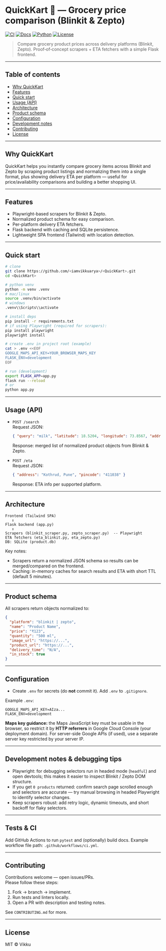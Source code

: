 # QuickKart 🛒 — Grocery price comparison (Blinkit & Zepto)

[![CI](https://img.shields.io/github/actions/workflow/status/<iamvikkuarya>/<QuickKart>/ci.yml?branch=main&label=ci)](https://github.com/<iamvikkuarya>/<QuickKart>/actions)
[![Docs](https://img.shields.io/badge/docs-mkdocs-blue)](#)
[![Python](https://img.shields.io/badge/python-3.10%2B-blue)]()
[![License](https://img.shields.io/badge/license-MIT-green)](LICENSE)

> Compare grocery product prices across delivery platforms (Blinkit, Zepto). Proof‑of‑concept scrapers + ETA fetchers with a simple Flask frontend.

---

## Table of contents

- [Why QuickKart](#why-quickkart)
- [Features](#features)
- [Quick start](#quick-start)
- [Usage (API)](#usage-api)
- [Architecture](#architecture)
- [Product schema](#product-schema)
- [Configuration](#configuration)
- [Development notes](#development-notes)
- [Contributing](#contributing)
- [License](#license)

---

## Why QuickKart

QuickKart helps you instantly compare grocery items across Blinkit and Zepto by scraping product listings and normalizing them into a single format, plus showing delivery ETA per platform — useful for price/availability comparisons and building a better shopping UI.

---

## Features

- Playwright-based scrapers for Blinkit & Zepto.  
- Normalized product schema for easy comparison.  
- Per-platform delivery ETA fetchers.  
- Flask backend with caching and SQLite persistence.  
- Lightweight SPA frontend (Tailwind) with location detection.

---

## Quick start

```bash
# clone
git clone https://github.com/<iamvikkuarya>/<QuickKart>.git
cd <QuickKart>

# python venv
python -m venv .venv
# mac/linux
source .venv/bin/activate
# windows
.venv\\Scripts\\activate

# install deps
pip install -r requirements.txt
# if using Playwright (required for scrapers):
pip install playwright
playwright install

# create .env in project root (example)
cat > .env <<EOF
GOOGLE_MAPS_API_KEY=YOUR_BROWSER_MAPS_KEY
FLASK_ENV=development
EOF

# run (development)
export FLASK_APP=app.py
flask run --reload
# or
python app.py
```

---

## Usage (API)

- `POST /search`  
  Request JSON:  
  ```json
  { "query": "milk", "latitude": 18.5204, "longitude": 73.8567, "address": "Kothrud, Pune" }
  ```
  Response: merged list of normalized product objects from Blinkit & Zepto.

- `POST /eta`  
  Request JSON:
  ```json
  { "address": "Kothrud, Pune", "pincode": "411038" }
  ```
  Response: ETA info per supported platform.

---

## Architecture

```
Frontend (Tailwind SPA)
   ↕
Flask backend (app.py)
   ↕
Scrapers (blinkit_scraper.py, zepto_scraper.py)  -- Playwright
ETA fetchers (eta_blinkit.py, eta_zepto.py)
DB: SQLite (product.db)
```

Key notes:
- Scrapers return a normalized JSON schema so results can be merged/compared on the frontend.
- Caching: in-memory caches for search results and ETA with short TTL (default 5 minutes).

---

## Product schema

All scrapers return objects normalized to:

```json
{
  "platform": "blinkit | zepto",
  "name": "Product Name",
  "price": "₹123",
  "quantity": "500 ml",
  "image_url": "https://...",
  "product_url": "https://...",
  "delivery_time": "N/A",
  "in_stock": true
}
```

---

## Configuration

- Create `.env` for secrets (do **not** commit it). Add `.env` to `.gitignore`.

Example `.env`:
```
GOOGLE_MAPS_API_KEY=AIza...
FLASK_ENV=development
```

**Maps key guidance:** the Maps JavaScript key must be usable in the browser, so restrict it by **HTTP referrers** in Google Cloud Console (your deployment domain). For server-side Google APIs (if used), use a separate server key restricted by your server IP.

---

## Development notes & debugging tips

- Playwright: for debugging selectors run in headed mode (`headful`) and open devtools; this makes it easier to inspect Blinkit / Zepto DOM structure.  
- If you get `0 products` returned: confirm search page scrolled enough and selectors are accurate — try manual browsing in headed Playwright to identify selector changes.  
- Keep scrapers robust: add retry logic, dynamic timeouts, and short backoff for flaky selectors.

---

## Tests & CI

Add GitHub Actions to run `pytest` and (optionally) build docs. Example workflow file path: `.github/workflows/ci.yml`.

---

## Contributing

Contributions welcome — open issues/PRs.  
Please follow these steps:

1. Fork → branch → implement.
2. Run tests and linters locally.
3. Open a PR with description and testing notes.

See `CONTRIBUTING.md` for more.

---

## License

MIT © Vikku
